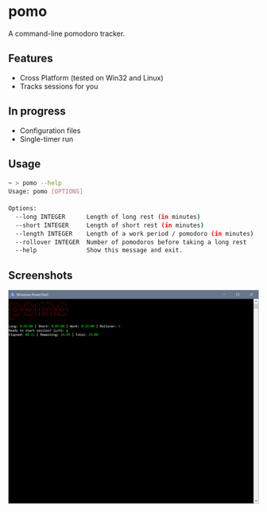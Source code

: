 # pomo

A command-line pomodoro tracker.

## Features
- Cross Platform (tested on Win32 and Linux)
- Tracks sessions for you

## In progress
- Configuration files
- Single-timer run

## Usage
```bash
~ > pomo --help
Usage: pomo [OPTIONS]

Options:
  --long INTEGER      Length of long rest (in minutes)
  --short INTEGER     Length of short rest (in minutes)
  --length INTEGER    Length of a work period / pomodoro (in minutes)
  --rollover INTEGER  Number of pomodoros before taking a long rest
  --help              Show this message and exit.
```

## Screenshots
![Screenshot](/assets/screenshot-1.png)